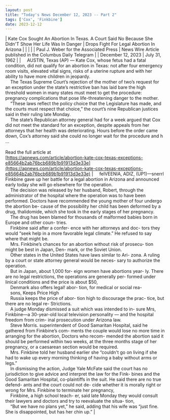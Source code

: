 ```yaml
---
layout: post
title: "Today's News December 12, 2023 -- Part 2"
tags: ['Cox', 'Finkbine']
date: 2023-12-12
---
```


| Kate Cox Sought An Abortion In Texas. A Court Said No Because She Didn'T Show Her Life Was In Danger | Drops Fight For Legal Abortion In Arizona |
|  |  |
| Paul J. Weber for the Associated Press | News Wire Article published in the Columbus Daily Telegram |
| December 12, 2023 | July 31, 1962 |
| &nbsp;&nbsp;&nbsp;&nbsp;AUSTIN, Texas (AP) — Kate Cox, whose fetus had a fatal condition, did not qualify for an abortion in Texas: not after four emergency room visits, elevated vital signs, risks of a uterine rupture and with her ability to have more children in jeopardy.<br>&nbsp;&nbsp;&nbsp;&nbsp;The Texas Supreme Court’s rejection of the mother of two’s request for an exception under the state’s restrictive ban has laid bare the high threshold women in many states must meet to get the procedure: pregnancy complications that pose life-threatening danger to the mother.<br>&nbsp;&nbsp;&nbsp;&nbsp;“These laws reflect the policy choice that the Legislature has made, and the courts must respect that choice,” the court’s nine Republican justices said in their ruling late Monday.<br>&nbsp;&nbsp;&nbsp;&nbsp;The state’s Republican attorney general had for a week argued that Cox did not meet the standard for an exception, despite appeals from her attorneys that her health was deteriorating. Hours before the order came down, Cox’s attorney said she could no longer wait for the procedure and h ...<br><br>Read the full article at<br>[https://apnews.com/article/abortion-kate-cox-texas-exceptions-e85664b2ab76bcb689b1b91913d3e33e](https://apnews.com/article/abortion-kate-cox-texas-exceptions-e85664b2ab76bcb689b1b91913d3e33e) | &nbsp;&nbsp;&nbsp;&nbsp;feIVEENIA, ADIZ, (UP1)—snerrl Finkbine gave up her battle for a legal abortion in Arizona and announced early today she will go elsewhere for the operation.<br>&nbsp;&nbsp;&nbsp;&nbsp;The decision was released by her husband, Robert, through the administrator of the hospital where the operation was to have been performed. Doctors have recommended the young mother of four undergo the abortion be- cause of the possibility her child has been deformed by a drug, thalidomide, which she took in the early stages of her pregnancy.<br>&nbsp;&nbsp;&nbsp;&nbsp;The drug has been blamed for thousands of malformed babies born in Europe and other coun- tries.<br>&nbsp;&nbsp;&nbsp;&nbsp;Finkbine said after a confer- ence with her attorneys and doc- tors they would “seek help in a more favorable legal climate.” He refused to say where that might be.<br>&nbsp;&nbsp;&nbsp;&nbsp;Mrs. Finkbine’s chances for an abortion without risk of prosecu- tion might be best in Japan, Den- mark, or the Soviet Union.<br>&nbsp;&nbsp;&nbsp;&nbsp;Other states in the United States have laws similar to Ari- zona. A ruling by a court or state attorney general would be neces- sary to authorize the operation.<br>&nbsp;&nbsp;&nbsp;&nbsp;But in Japan, about 1,000 for- eign women have abortions year- ly. There are no legal restrictions, the operations are generally per- formed under linical conditions and the price is about $50,<br>&nbsp;&nbsp;&nbsp;&nbsp;Denmark also offers legal! abor- tion, for medical or social rea-<br>&nbsp;&nbsp;&nbsp;&nbsp;sons, Keeps Price High<br>&nbsp;&nbsp;&nbsp;&nbsp;Russia keeps the price of abor- tion high to discourage the prac- tice, but there are no legal re- Strictions.<br>&nbsp;&nbsp;&nbsp;&nbsp;A judge Monday dismissed a suit which was intended to in- sure Mrs, Finkbine—a 30-year-old local television personality — and the hospital freedom from crim- inal prosecution under Arizona law.<br>&nbsp;&nbsp;&nbsp;&nbsp;Steve Morris. superintendent of Good Samaritan Hospital, said he gathered from Finkbine’s com- ments the couple would lose no more time in arranging for the abortion, Doctors who recom- mended the abortion said it should be performed within two weeks, at the three months stage of her pregnancy, or a caesarean section would be required.<br>&nbsp;&nbsp;&nbsp;&nbsp;Mrs. Finkbine told her husband earlier she “couldn't go on living if she had to wake up every morning thinking of having a baby without arms or legs.”<br>&nbsp;&nbsp;&nbsp;&nbsp;In dismissing the action, Judge Yale McFate said the court has no jurisdiction to give advice and interpret the law for the Fink- bines and the Good Samaritan Hospital, co-plaintiffs in the suit. He said there are no true defend- ants and the court could not de- cide whether it is morally right or wrong for Mrs. Finkbine to terminate her pregnancy,<br>&nbsp;&nbsp;&nbsp;&nbsp;Finkbine, a high school teach- er, said late Monday they would consult their lawyers and doctors and try to reevaluate the situa- tion,<br>&nbsp;&nbsp;&nbsp;&nbsp;“But we have no plans yet,” he said, adding that his wife was “just fine. She is disappointed, but has her chin up.”  |